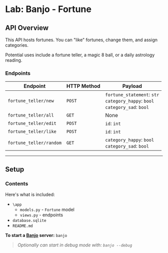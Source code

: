 # Lab: Banjo - Fortune

## API Overview
This API hosts fortunes. You can "like" fortunes, change them, and assign categories. 

Potential uses include a fortune teller, a magic 8 ball, or a daily astrology reading.

### Endpoints

| Endpoint                   | HTTP Method | Payload                                                                    |
|-------------------------|-------------|----------------------------------------------------------------------------|
| `fortune_teller/new`    | `POST`      | `fortune_statement`: `str`  <br> `category_happy`: `bool`  <br>   `category_sad`: `bool`  |
| `fortune_teller/all`    | `GET`       | None                                                                       |
| `fortune_teller/edit`   | `POST`      | `id`: `int`                                                                |
| `fortune_teller/like`   | `POST`      | `id`: `int`                                                                |
| `fortune_teller/random` | `GET`       | `category_happy`: `bool`  <br>  `category_sad`: `bool`                            |


---

## Setup

### Contents

Here's what is included:
- `\app`
    - `models.py` - `Fortune` model
    - `views.py` - endpoints
- `database.sqlite`  
- `README.md` 

**To start a [Banjo](https://pypi.org/project/django-banjo/) server:** `banjo` 
> *Optionally can start in debug mode with: `banjo --debug`*



